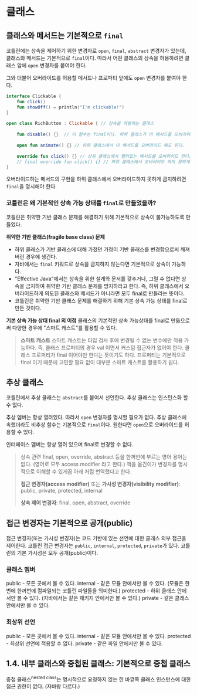 # 클래스
## 클래스와 메서드는 기본적으로 `final`
코틀린에는 상속을 제어하기 위한 변경자로 `open`, `final`, `abstract` 변경자가 있는데, 클래스와 메서드는 기본적으로 `final`이다.
따라서 어떤 클래스의 상속을 허용하려면 클래스 앞에 `open` 변경자를 붙여야 한다.

그와 더불어 오버라이드를 허용할 메서드나 프로퍼티 앞에도 `open` 변경자를 붙여야 한다.

```kotlin
interface Clickable {  
	fun click()  
	fun showOff() = println("I'm clickable!")  
}  
  
open class RichButton : Clickable { // 상속을 허용하는 클래스
  
	fun disable() {}  // 이 함수는 final이다. 하위 클래스가 이 메서드를 오버라이드 할 수 없다.
	
	open fun animate() {} // 하위 클래스에서 이 메서드를 오버라이드 해도 된다.  
	
	override fun click() {} // 상위 클래스에서 열려있는 메서드를 오버라이드 한다. 오버라이드한 메서드는 기본적으로 열려있다.
	// final override fun click() {} // 하위 클래스에서 오버라이드 하지 못하게 금지
}
```

오버라이드하는 메서드의 구현을 하위 클래스에서 오버라이드하지 못하게 금지하려면  `final`을 명시해야 한다.

### 코틀린은 왜 기본적인 상속 가능 상태를 `final`로 만들었을까?
코틀린은 취약한 기반 클래스 문제를 해결하기 위해 기본적으로 상속이 불가능하도록 만들었다.

**취약한 기반 클래스(fragile base class) 문제**
* 하위 클래스가 기반 클래스에 대해 가졌던 가정이 기반 클래스를 변경함으로써 깨져버린 경우에 생긴다.
* 자바에서는 `final` 키워드로 상속을 금지하지 않는다면 기본적으로 상속이 가능하다.
* "Effective Java"에서는 상속을 위한 설계와 문서를 갖추거나, 그럴 수 없다면 상속을 금지하여 취약한 기반 클래스 문제를 방지하라고 한다. 즉, 하위 클래스에서 오버라이드하게 의도된 클래스와 메서드가 아니라면 모두 final로 만들라는 뜻이다.
* 코틀린은 취약한 기반 클래스 문제를 해결하기 위해 기본 상속 가능 상태를 final로 만든 것이다.

**기본 상속 가능 상태 final 의 이점**
클래스의 기본적인 상속 가능상태를 final로 만듦으로써 다양한 경우에 "스마트 캐스트"를 활용할 수 있다.

>**스마트 캐스트**
>스마트 캐스트는 타입 검사 후에 변경될 수 없는 변수에만 적용 가능하다. 즉, 클래스 프로퍼티의 경우 val 이면서 커스텀 접근자가 없어야 한다. 클래스 프로퍼티가 final 이어야만 한다는 뜻이기도 하다.
>프로퍼티는 기본적으로 final 이기 때문에 고민할 필요 없이 대부분 스마트 캐스트를 활용하기 쉽다.


## 추상 클래스
코틀린에서 추상 클래스는 `abstract`를 붙여서 선언한다.
추상 클래스는 인스턴스화 할 수 없다.

추상 멤버는 항상 열려있다. 따라서 `open` 변경자를 명시할 필요가 없다.
추상 클래스에 속했더라도 비추상 함수는 기본적으로 `final`이다.  원한다면 `open`으로 오버라이드를 허용할 수 있다.

인터페이스 멤버는 항상 열려 있으며 final로 변경할 수 없다.

> 상속 관련 final, open, override, abstract 등을 한꺼번에 부르는 영어 용어는 없다. (영어로 모두 access modifier 라고 한다.)
> 책을 옮긴이가 변경자를 명시적으로 이해할 수 있게끔 아래 처럼 번역했다고 한다.
> 
> **접근 변경자(access modifier)** 또는 **가시성 변경자(visibility modifier)**: 
> public, private, protected, internal
> 
> **상속 제어 변경자**: 
> final, open, abstract, override

## 접근 변경자는 기본적으로 공개(public)
접근 변경자(또는 가시성 변경자)는 코드 기반에 있는 선언에 대한 클래스 외부 접근을 제어한다.
코틀린 접근 변경자는 `public`, `internal`, `protected`, `private`가 있다.
코틀린의 기본 가시성은 모두 공개(public)이다.

### 클래스 멤버
public - 모든 곳에서 볼 수 있다.
internal - 같은 모듈 안에서만 볼 수 있다. (모듈은 한 번에 한꺼번에 컴파일되는 코틀린 파일들을 의미한다.)
protected - 하위 클래스 안에서만 볼 수 있다. (자바에서는 같은 패키지 안에서만 볼 수 있다.)
private - 같은 클래스 안에서만 볼 수 있다.

### 최상위 선언
public - 모든 곳에서 볼 수 있다.
internal - 같은 모듈 안에서만 볼 수 있다. 
protected - 최상위 선언에 적용할 수 없다.
private - 같은 파일 안에서만 볼 수 있다.

## 1.4. 내부 클래스와 중첩된 클래스: 기본적으로 중첩 클래스
중첩 클래스<sup>nested class</sup>는 명시적으로 요청하지 않는 한 바깥쪽 클래스 인스턴스에 대한 접근 권한이 없다. (자바랑 다르다.)


